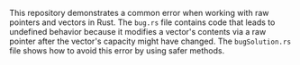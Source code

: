 This repository demonstrates a common error when working with raw pointers and vectors in Rust. The `bug.rs` file contains code that leads to undefined behavior because it modifies a vector's contents via a raw pointer after the vector's capacity might have changed. The `bugSolution.rs` file shows how to avoid this error by using safer methods.